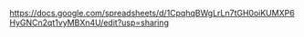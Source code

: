 https://docs.google.com/spreadsheets/d/1CpqhqBWgLrLn7tGH0oiKUMXP6HyGNCn2qt1vyMBXn4U/edit?usp=sharing
